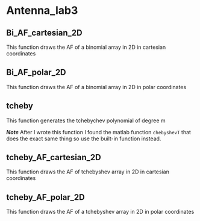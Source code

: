 # Antenna_lab3

## Bi_AF_cartesian_2D
This function draws the AF of a binomial array in 2D in cartesian coordinates

## Bi_AF_polar_2D
This function draws the AF of a binomial array in 2D in polar coordinates

## tcheby
This function generates the tchebychev polynomial of degree m

***Note*** After I wrote this function I found the matlab function `chebyshevT` that does the exact same thing so use the built-in function instead.

## tcheby_AF_cartesian_2D
This function draws the AF of tchebyshev array in 2D in cartesian coordinates

## tcheby_AF_polar_2D
This function draws the AF of a tchebyshev array in 2D in polar coordinates


